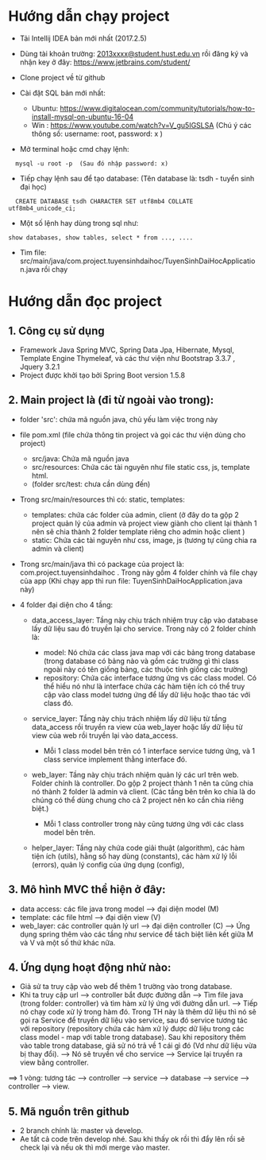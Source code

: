 # Hướng dẫn chạy project 
- Tải Intellij IDEA bản mới nhất (2017.2.5)
- Dùng tài khoản trường: 2013xxxx@student.hust.edu.vn rồi đăng ký và nhận key ở đây: https://www.jetbrains.com/student/
- Clone project về từ github 

- Cài đặt SQL bản mới nhất: 
    + Ubuntu: https://www.digitalocean.com/community/tutorials/how-to-install-mysql-on-ubuntu-16-04
    + Win : https://www.youtube.com/watch?v=V_gu5IGSLSA
(Chú ý các thông số: username: root, password: x )

- Mở terminal hoặc cmd chạy lệnh: 
```mysql
  mysql -u root -p  (Sau đó nhập password: x)
```
    
- Tiếp chạy lệnh sau để tạo database: (Tên database là: tsdh - tuyển sinh đại học)
```mysql
  CREATE DATABASE tsdh CHARACTER SET utf8mb4 COLLATE utf8mb4_unicode_ci;
```
   
- Một số lệnh hay dùng trong sql như: 
```mysql
show databases, show tables, select * from ..., ....    
``` 

- Tìm file: src/main/java/com.project.tuyensinhdaihoc/TuyenSinhDaiHocApplication.java rồi chạy 

# Hướng dẫn đọc project 

## 1. Công cụ sử dụng 
- Framework Java Spring MVC, Spring Data Jpa, Hibernate, Mysql, Template Engine Thymeleaf,
và các thư viện như Bootstrap 3.3.7 , Jquery 3.2.1   
- Project được khởi tạo bởi Spring Boot version 1.5.8 

## 2. Main project là (đi từ ngoài vào trong):
- folder 'src': chứa mã nguồn java, chủ yếu làm việc trong này 
- file pom.xml (file chứa thông tin project và gọi các thư viện dùng cho project)
    + src/java: Chứa mã nguồn java 
    + src/resources: Chứa các tài nguyên như file static css, js, template html. 
    + (folder src/test: chưa cần dùng đến)

- Trong src/main/resources thì có: static, templates:
    + templates: chứa các folder của admin, client (ở đây do ta gộp 2 project quản lý của admin 
     và project view giành cho client lại thành 1 nên sẽ chia thành 2 folder template riêng cho admin hoặc client )
    + static: Chứa các tài nguyên như css, image, js (tương tự cũng chia ra admin và client)
    
- Trong src/main/java thì có package của project là: com.project.tuyensinhdaihoc .
Trong này gồm 4 folder chính và file chạy của app (Khi chạy app thì run file: TuyenSinhDaiHocApplication.java này)
    
- 4 folder đại diện cho 4 tầng: 
    + data_access_layer: Tầng này chịu trách nhiệm truy cập vào database lấy dữ liệu sau đó truyền lại cho service.
Trong này có 2 folder chính là: 
        + model: Nó chứa các class java map với các bảng trong database (trong database có bảng nào và gồm các trường gì 
        thì class ngoài này có tên giống bảng, các thuộc tính giống các trường)
        + repository: Chứa các interface tương ứng vs các class model. Có thể hiểu nó như là interface chứa các hàm 
        tiện ích có thể truy cập vào class model tương ứng để lấy dữ liệu hoặc thao tác với class đó.

    + service_layer: Tầng này chịu trách nhiệm lấy dữ liệu từ tầng data_access rồi truyền ra view của web_layer hoặc 
    lấy dữ liệu từ view của web rồi truyền lại vào data_access.
        + Mỗi 1 class model bên trên có 1 interface service tương ứng, và 1 class service implement thằng interface đó. 
        
    + web_layer: Tầng này chịu trách nhiệm quản lý các url trên web. Folder chính là controller. Do gộp 2 project thành
    1 nên ta cũng chia nó thành 2 folder là admin và client. (Các tầng bên trên ko chia là do chúng có thể dùng chung cho 
    cả 2 project nên ko cần chia riêng biệt.)
        + Mỗi 1 class controller trong này cũng tương ứng với các class model bên trên. 
        
    + helper_layer: Tầng này chứa code giải thuật (algorithm), các hàm tiện ích (utils), hằng số hay dùng (constants), 
    các hàm xử lý lỗi (errors), quản lý config của ứng dụng (config),      
    
## 3. Mô hình MVC thể hiện ở đây:
- data access: các file java trong model --> đại diện model (M) 
- template: các file html --> đại diện view (V)
- web_layer: các controller quản lý url --> đại diện controller (C)
--> Ứng dụng spring thêm vào các tầng như service để tách biệt liên kết giữa M và V và một số thứ khác nữa.
    
## 4. Ứng dụng hoạt động nhử nào: 
- Giả sử ta truy cập vào web để thêm 1 trường vào trong database. 
- Khi ta truy cập url --> controller bắt được đường dẫn --> Tìm file java (trong folder: controller) và tìm hàm xử lý ứng 
với đường dẫn url. --> Tiếp nó chạy code xử lý trong hàm đó. Trong TH này là thêm dữ liệu thì nó sẽ gọi ra Service để 
truyền dữ liệu vào service, sau đó service tương tác với repository (repository chứa các hàm xử lý được dữ liệu trong 
các class model - map với table trong database). Sau khi repository thêm vào table trong database, giả sử nó trả về 1 
cái gì đó (Vd như dữ liệu vừa bị thay đổi). --> Nó sẽ truyền về cho service --> Service lại truyền ra view bằng controller. 

==> 1 vòng: tương tác --> controller --> service --> database --> service --> controller --> view.     

## 5. Mã nguồn trên github
- 2 branch chính là: master và develop.
- Ae tất cả code trên develop nhé. Sau khi thấy ok rồi thì đẩy lên rồi sẽ check lại và nếu ok thì mới merge vào master.

